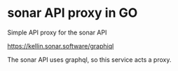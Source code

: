 # sonar API proxy in GO

Simple API proxy for the sonar API

https://kellin.sonar.software/graphiql

The sonar API uses graphql, so this service acts a proxy.

